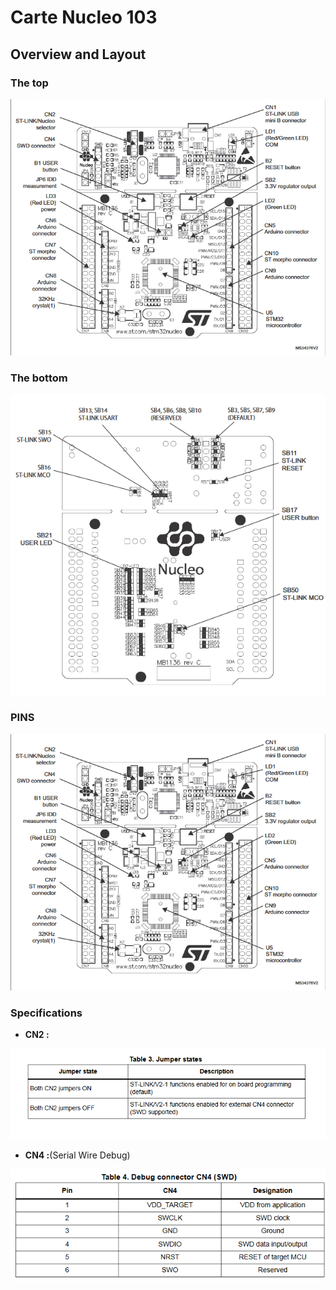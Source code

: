 # Carte Nucleo 103
## Overview and Layout
### The top 
![layout](./layout.png)
### The bottom 
![layout](./layout_bottom.png)
### PINS 

![pins](./pi.png)

### Specifications
- **CN2 :** 

![layout](./CN2_.png)
- **CN4 :**(Serial Wire Debug)

![layout](./CN4.png)

